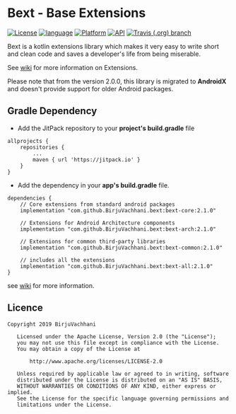# Bext - Base Extensions

[![License](https://img.shields.io/badge/License-Apache%202.0-2196F3.svg?style=for-the-badge)](https://opensource.org/licenses/Apache-2.0)
[![language](https://img.shields.io/github/languages/top/BirjuVachhani/bext.svg?style=for-the-badge&colorB=f18e33)](https://kotlinlang.org/)
[![Platform](https://img.shields.io/badge/Platform-Android-green.svg?style=for-the-badge)](https://www.android.com/)
[![API](https://img.shields.io/badge/API-16%2B-F44336.svg?style=for-the-badge)](https://android-arsenal.com/api?level=16)
[![Travis (.org) branch](https://img.shields.io/travis/BirjuVachhani/bext/master.svg?style=for-the-badge)](https://travis-ci.org/BirjuVachhani/bext)

Bext is a kotlin extensions library which makes it very easy to write short and clean code and saves a developer's life from being miserable.

See [wiki](https://github.com/BirjuVachhani/bext/wiki) for more information on Extensions.

Please note that from the version 2.0.0, this library is migrated to **AndroidX** and doesn't provide support for older Android packages.


## Gradle Dependency

* Add the JitPack repository to your **project's build.gradle** file

```
allprojects {
    repositories {
        ...
        maven { url 'https://jitpack.io' }
    }
}
```

* Add the dependency in your **app's build.gradle** file.

```
dependencies {
    // Core extensions from standard android packages
    implementation "com.github.BirjuVachhani.bext:bext-core:2.1.0"
    
    // Extensions for Android Architecture components
    implementation "com.github.BirjuVachhani.bext:bext-arch:2.1.0"
    
    // Extensions for common third-party libraries
    implementation "com.github.BirjuVachhani.bext:bext-common:2.1.0"
    
    // includes all the extensions
    implementation "com.github.BirjuVachhani.bext:bext-all:2.1.0"
}
```
see [wiki](https://github.com/Birjuvachhani/bext/wiki) for more information.

## Licence

```
Copyright 2019 BirjuVachhani

   Licensed under the Apache License, Version 2.0 (the "License");
   you may not use this file except in compliance with the License.
   You may obtain a copy of the License at

       http://www.apache.org/licenses/LICENSE-2.0

   Unless required by applicable law or agreed to in writing, software
   distributed under the License is distributed on an "AS IS" BASIS,
   WITHOUT WARRANTIES OR CONDITIONS OF ANY KIND, either express or implied.
   See the License for the specific language governing permissions and
   limitations under the License.
```
